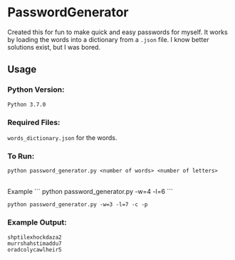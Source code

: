 # PasswordGenerator

Created this for fun to make quick and easy passwords for myself. It works by loading the words into a dictionary
from a `.json` file. I know better solutions exist, but I was bored.

## Usage

### Python Version:

`Python 3.7.0`

### Required Files:

`words_dictionary.json` for the words.

### To Run:

```
python password_generator.py <number of words> <number of letters>
```
<br>
Example
```
python password_generator.py -w=4 -l=6
```

```
python password_generator.py -w=3 -l=7 -c -p
```

### Example Output:

`shptilexhockdaza2`  
`murrshahstimaddu7`  
`oradcolycawlheir5`
